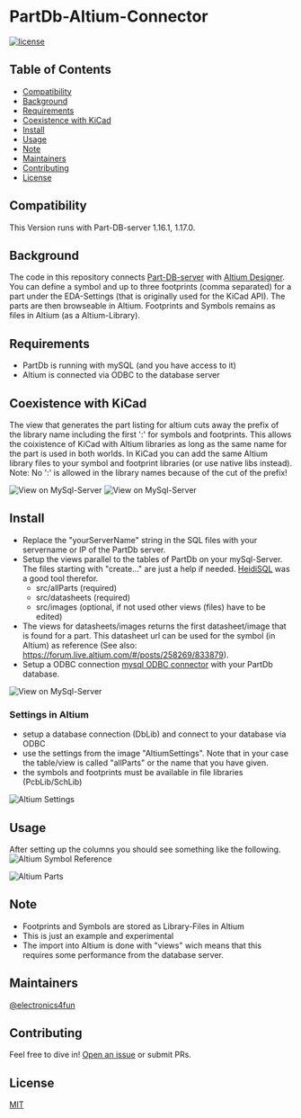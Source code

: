 # PartDb-Altium-Connector

[![license](https://img.shields.io/github/license/:user/:repo.svg)](LICENSE)


## Table of Contents

- [Compatibility](#compatibility)
- [Background](#background)
- [Requirements](#requirements)
- [Coexistence with KiCad](#coexistence)
- [Install](#install)
- [Usage](#usage)
- [Note](#note)
- [Maintainers](#maintainers)
- [Contributing](#contributing)
- [License](#license)


## Compatibility
This Version runs with Part-DB-server 1.16.1, 1.17.0.


## Background
The code in this repository connects [Part-DB-server](https://github.com/Part-DB/Part-DB-server) with [Altium Designer](https://www.altium.com/de/altium-designer).
You can define a symbol and up to three footprints (comma separated) for a part under the EDA-Settings (that is originally used for the KiCad API).
The parts are then browseable in Altium.
Footprints and Symbols remains as files in Altium (as a Altium-Library).


## Requirements
- PartDb is running with mySQL (and you have access to it)
- Altium is connected via ODBC to the database server


## Coexistence with KiCad
The view that generates the part listing for altium cuts away the prefix of the library name including the first ':' for symbols and footprints.
This allows the coixistence of KiCad with Altium libraries as long as the same name for the part is used in both worlds.
In KiCad you can add the same Altium library files to your symbol and footprint libraries (or use native libs instead).
Note: No ':' is allowed in the library names because of the cut of the prefix!

![View on MySql-Server](/doc/KiCadFootprintLibSettings.jpg)
![View on MySql-Server](/doc/KiCadSymbolLibSettings.jpg)


## Install
- Replace the "yourServerName" string in the SQL files with your servername or IP of the PartDb server.
- Setup the views parallel to the tables of PartDb on your mySql-Server. The files starting with "create..." are just a help if needed. [HeidiSQL](https://www.heidisql.com) was a good tool therefor.
  - src/allParts (required)
  - src/datasheets (required)
  - src/images (optional, if not used other views (files) have to be edited)
- The views for datasheets/images returns the first datasheet/image that is found for a part. This datasheet url can be used for the symbol (in Altium) as reference (See also: https://forum.live.altium.com/#/posts/258269/833879).
- Setup a ODBC connection [mysql ODBC connector](https://dev.mysql.com/downloads/connector/odbc/) with your PartDb database.

![View on MySql-Server](/doc/ViewOnPartDb.jpg)


### Settings in Altium
- setup a database connection (DbLib) and connect to your database via ODBC
- use the settings from the image "AltiumSettings". Note that in your case the table/view is called "allParts" or the name that you have given.
- the symbols and footprints must be available in file libraries (PcbLib/SchLib)
  
![Altium Settings](/doc/AltiumDbLibSettings.jpg)


## Usage
After setting up the columns you should see something like the following.
![Altium Symbol Reference](/doc/ComponentsView.jpg)

![Altium Parts](/doc/AltiumDbColumns.jpg)


## Note
- Footprints and Symbols are stored as Library-Files in Altium
- This is just an example and experimental
- The import into Altium is done with "views" wich means that this requires some performance from the database server.

  
## Maintainers

[@electronics4fun](https://github.com/electronics4fun)


## Contributing

Feel free to dive in! [Open an issue](https://github.com/electronics4fun/PartDb-Altium-Connector/issues/new) or submit PRs.


## License

[MIT](LICENSE)




